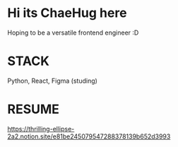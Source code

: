 # Hi its ChaeHug here 
Hoping to be a versatile frontend engineer :D

# STACK
Python, React, Figma (studing)

# RESUME
https://thrilling-ellipse-2a2.notion.site/e81be245079547288378139b652d3993
